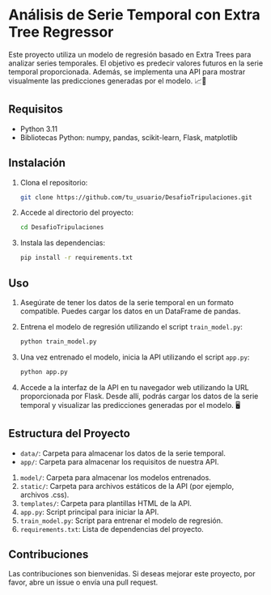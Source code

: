 # Análisis de Serie Temporal con Extra Tree Regressor

Este proyecto utiliza un modelo de regresión basado en Extra Trees para analizar series temporales. El objetivo es predecir valores futuros en la serie temporal proporcionada. Además, se implementa una API para mostrar visualmente las predicciones generadas por el modelo. 📈🌳

## Requisitos

- Python 3.11
- Bibliotecas Python: numpy, pandas, scikit-learn, Flask, matplotlib

## Instalación

1. Clona el repositorio:

    ```bash
    git clone https://github.com/tu_usuario/DesafioTripulaciones.git
    ```

2. Accede al directorio del proyecto:

    ```bash
    cd DesafioTripulaciones
    ```

3. Instala las dependencias:

    ```bash
    pip install -r requirements.txt
    ```

## Uso

1. Asegúrate de tener los datos de la serie temporal en un formato compatible. Puedes cargar los datos en un DataFrame de pandas.

2. Entrena el modelo de regresión utilizando el script `train_model.py`:

    ```bash
    python train_model.py
    ```

3. Una vez entrenado el modelo, inicia la API utilizando el script `app.py`:

    ```bash
    python app.py
    ```

4. Accede a la interfaz de la API en tu navegador web utilizando la URL proporcionada por Flask. Desde allí, podrás cargar los datos de la serie temporal y visualizar las predicciones generadas por el modelo. 🖥️


## Estructura del Proyecto

- `data/`: Carpeta para almacenar los datos de la serie temporal.
- `app/`: Carpeta para almacenar los requisitos de nuestra API.
1. `model/`: Carpeta para almacenar los modelos entrenados.
2. `static/`: Carpeta para archivos estáticos de la API (por ejemplo, archivos .css).
3. `templates/`: Carpeta para plantillas HTML de la API.
4. `app.py`: Script principal para iniciar la API.
5. `train_model.py`: Script para entrenar el modelo de regresión.
6. `requirements.txt`: Lista de dependencias del proyecto.

## Contribuciones

Las contribuciones son bienvenidas. Si deseas mejorar este proyecto, por favor, abre un issue o envía una pull request.
